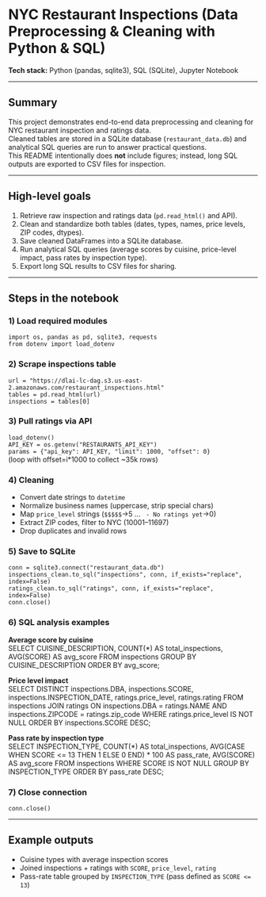 # NYC Restaurant Inspections (Data Preprocessing & Cleaning with Python & SQL)
 
**Tech stack:** Python (pandas, sqlite3), SQL (SQLite), Jupyter Notebook  

---

## Summary

This project demonstrates end-to-end data preprocessing and cleaning for NYC restaurant inspection and ratings data.  
Cleaned tables are stored in a SQLite database (`restaurant_data.db`) and analytical SQL queries are run to answer practical questions.  
This README intentionally does **not** include figures; instead, long SQL outputs are exported to CSV files for inspection.

---

## High-level goals

1. Retrieve raw inspection and ratings data (`pd.read_html()` and API).  
2. Clean and standardize both tables (dates, types, names, price levels, ZIP codes, dtypes).  
3. Save cleaned DataFrames into a SQLite database.  
4. Run analytical SQL queries (average scores by cuisine, price-level impact, pass rates by inspection type).  
5. Export long SQL results to CSV files for sharing.

---

## Steps in the notebook

### 1) Load required modules
`import os, pandas as pd, sqlite3, requests`  
`from dotenv import load_dotenv`

### 2) Scrape inspections table
`url = "https://dlai-lc-dag.s3.us-east-2.amazonaws.com/restaurant_inspections.html"`  
`tables = pd.read_html(url)`  
`inspections = tables[0]`

### 3) Pull ratings via API
`load_dotenv()`  
`API_KEY = os.getenv("RESTAURANTS_API_KEY")`  
`params = {"api_key": API_KEY, "limit": 1000, "offset": 0}`  
(loop with offset=i*1000 to collect ~35k rows)

### 4) Cleaning
- Convert date strings to `datetime`  
- Normalize business names (uppercase, strip special chars)  
- Map `price_level` strings (`$$$$$`→5 … ` - No ratings yet`→0)  
- Extract ZIP codes, filter to NYC (10001–11697)  
- Drop duplicates and invalid rows  

### 5) Save to SQLite
`conn = sqlite3.connect("restaurant_data.db")`  
`inspections_clean.to_sql("inspections", conn, if_exists="replace", index=False)`  
`ratings_clean.to_sql("ratings", conn, if_exists="replace", index=False)`  
`conn.close()`

### 6) SQL analysis examples

**Average score by cuisine**  
SELECT CUISINE_DESCRIPTION, COUNT(*) AS total_inspections,
AVG(SCORE) AS avg_score
FROM inspections
GROUP BY CUISINE_DESCRIPTION
ORDER BY avg_score;

**Price level impact**  
SELECT DISTINCT inspections.DBA, inspections.SCORE, inspections.INSPECTION_DATE,
ratings.price_level, ratings.rating
FROM inspections
JOIN ratings
ON inspections.DBA = ratings.NAME
AND inspections.ZIPCODE = ratings.zip_code
WHERE ratings.price_level IS NOT NULL
ORDER BY inspections.SCORE DESC;

**Pass rate by inspection type**  
SELECT INSPECTION_TYPE,
COUNT(*) AS total_inspections,
AVG(CASE WHEN SCORE <= 13 THEN 1 ELSE 0 END) * 100 AS pass_rate,
AVG(SCORE) AS avg_score
FROM inspections
WHERE SCORE IS NOT NULL
GROUP BY INSPECTION_TYPE
ORDER BY pass_rate DESC;

### 7) Close connection
`conn.close()`

---

## Example outputs

- Cuisine types with average inspection scores  
- Joined inspections + ratings with `SCORE`, `price_level`, `rating`  
- Pass-rate table grouped by `INSPECTION_TYPE` (pass defined as `SCORE <= 13`) 
